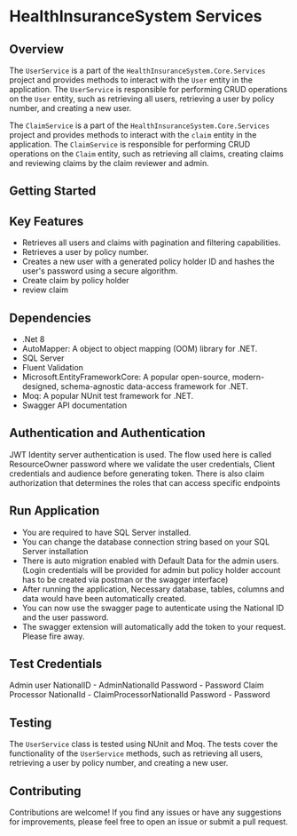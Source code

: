 # HealthInsuranceSystem Services
## Overview
The `UserService` is a part of the `HealthInsuranceSystem.Core.Services` project and provides methods to interact with the `User` entity in the application. The `UserService` is responsible for performing CRUD operations on the `User` entity, such as retrieving all users, retrieving a user by policy number, and creating a new user.

The `ClaimService` is a part of the `HealthInsuranceSystem.Core.Services` project and provides methods to interact with the `claim` entity in the application. The `ClaimService` is responsible for performing CRUD operations on the `Claim` entity, such as retrieving all claims, creating claims and reviewing claims by the claim reviewer and admin.

## Getting Started

## Key Features
- Retrieves all users and claims with pagination and filtering capabilities.
- Retrieves a user by policy number.
- Creates a new user with a generated policy holder ID and hashes the user's password using a secure algorithm.
- Create claim by policy holder
- review claim

## Dependencies
- .Net 8
- AutoMapper: A object to object mapping (OOM) library for .NET.
- SQL Server
- Fluent Validation
- Microsoft.EntityFrameworkCore: A popular open-source, modern-designed, schema-agnostic data-access framework for .NET.
- Moq: A popular NUnit test framework for .NET.
- Swagger API documentation

## Authentication and Authentication
JWT Identity server authentication is used. The flow used here is called ResourceOwner password where we validate the user credentials, Client credentials and audience before generating token.
There is also claim authorization that determines the roles that can access specific endpoints

## Run Application
- You are required to have SQL Server installed. 
- You can change the database connection string based on your SQL Server installation
- There is auto migration enabled with Default Data for the admin users. (Login credentials will be provided for admin but policy holder account has to be created via postman or the swagger interface)
- After running the application, Necessary database, tables, columns and data would have been automatically created.
- You can now use the swagger page to autenticate using the National ID and the user password.
- The swagger extension will automatically add the token to your request. Please fire away.

## Test Credentials
Admin user
  NationalID - AdminNationalId
  Password - Password
Claim Processor
  NationalId - ClaimProcessorNationalId
  Password - Password

## Testing
The `UserService` class is tested using NUnit and Moq. The tests cover the functionality of the `UserService` methods, such as retrieving all users, retrieving a user by policy number, and creating a new user.

## Contributing
Contributions are welcome! If you find any issues or have any suggestions for improvements, please feel free to open an issue or submit a pull request.

